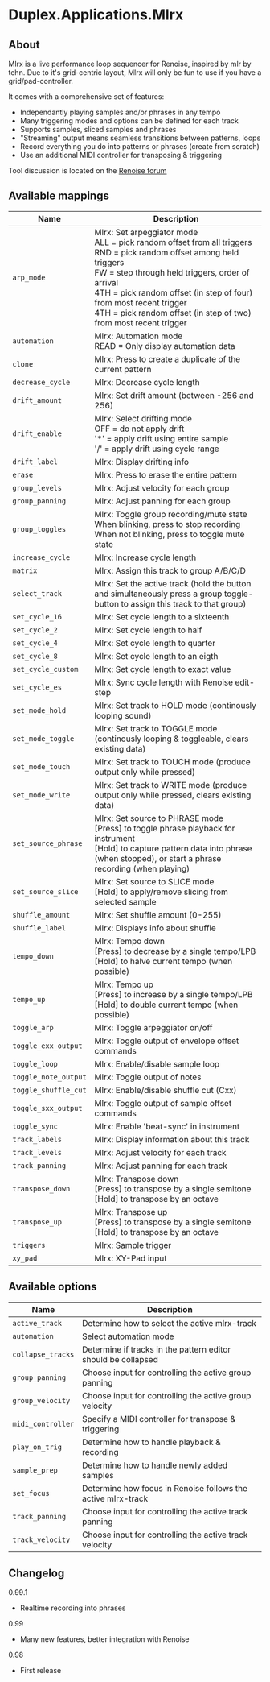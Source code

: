 # Duplex.Applications.Mlrx

## About

Mlrx is a live performance loop sequencer for Renoise, inspired by mlr by tehn. 
Due to it's grid-centric layout, Mlrx will only be fun to use if you have a grid/pad-controller. 

It comes with a comprehensive set of features:

* Independantly playing samples and/or phrases in any tempo
* Many triggering modes and options can be defined for each track
* Supports samples, sliced samples and phrases 
* "Streaming" output means seamless transitions between patterns, loops
* Record everything you do into patterns or phrases (create from scratch)
* Use an additional MIDI controller for transposing & triggering

Tool discussion is located on the [Renoise forum](http://forum.renoise.com/index.php?/topic/38924-new-tool-30-mlrx/)

## Available mappings

| Name       | Description   |
| -----------|---------------|
|`arp_mode`|Mlrx: Set arpeggiator mode <br>ALL = pick random offset from all triggers <br>RND = pick random offset among held triggers <br>FW  = step through held triggers, order of arrival <br>4TH = pick random offset (in step of four) from most recent trigger <br>4TH = pick random offset (in step of two) from most recent trigger|
|`automation`|Mlrx: Automation mode <br>READ = Only display automation data |<br>READ + WRITE = Display automation, record when moved <br>WRITE = Start recording from the moment a parameter is moved|
|`clone`|Mlrx: Press to create a duplicate of the current pattern|
|`decrease_cycle`|Mlrx: Decrease cycle length|
|`drift_amount`|Mlrx: Set drift amount (between -256 and 256)|
|`drift_enable`|Mlrx: Select drifting mode <br>OFF = do not apply drift <br>'*' = apply drift using entire sample <br>'/' = apply drift using cycle range|
|`drift_label`|Mlrx: Display drifting info|
|`erase`|Mlrx: Press to erase the entire pattern|
|`group_levels`|Mlrx: Adjust velocity for each group|
|`group_panning`|Mlrx: Adjust panning for each group|
|`group_toggles`|Mlrx: Toggle group recording/mute state <br>When blinking, press to stop recording <br>When not blinking, press to toggle mute state|
|`increase_cycle`|Mlrx: Increase cycle length|
|`matrix`|Mlrx: Assign this track to group A/B/C/D|
|`select_track`|Mlrx: Set the active track (hold the button and simultaneously press a group toggle-button to assign this track to that group)|
|`set_cycle_16`|Mlrx: Set cycle length to a sixteenth|
|`set_cycle_2`|Mlrx: Set cycle length to half|
|`set_cycle_4`|Mlrx: Set cycle length to quarter|
|`set_cycle_8`|Mlrx: Set cycle length to an eigth|
|`set_cycle_custom`|Mlrx: Set cycle length to exact value|
|`set_cycle_es`|Mlrx: Sync cycle length with Renoise edit-step|
|`set_mode_hold`|Mlrx: Set track to HOLD mode (continously looping sound)|
|`set_mode_toggle`|Mlrx: Set track to TOGGLE mode (continously looping & toggleable, clears existing data)|
|`set_mode_touch`|Mlrx: Set track to TOUCH mode (produce output only while pressed)|
|`set_mode_write`|Mlrx: Set track to WRITE mode (produce output only while pressed, clears existing data)|
|`set_source_phrase`|Mlrx: Set source to PHRASE mode <br>[Press] to toggle phrase playback for instrument <br>[Hold] to capture pattern data into phrase (when stopped), or start a phrase recording (when playing)|
|`set_source_slice`|Mlrx: Set source to SLICE mode <br>[Hold] to apply/remove slicing from selected sample|
|`shuffle_amount`|Mlrx: Set shuffle amount (0-255)|
|`shuffle_label`|Mlrx: Displays info about shuffle|
|`tempo_down`|Mlrx: Tempo down <br>[Press] to decrease by a single tempo/LPB <br>[Hold] to halve current tempo (when possible)| 
|`tempo_up`|Mlrx: Tempo up <br>[Press] to increase by a single tempo/LPB <br>[Hold] to double current tempo (when possible)|
|`toggle_arp`|Mlrx: Toggle arpeggiator on/off|
|`toggle_exx_output`|Mlrx: Toggle output of envelope offset commands|
|`toggle_loop`|Mlrx: Enable/disable sample loop|
|`toggle_note_output`|Mlrx: Toggle output of notes|
|`toggle_shuffle_cut`|Mlrx: Enable/disable shuffle cut (Cxx)|
|`toggle_sxx_output`|Mlrx: Toggle output of sample offset commands|
|`toggle_sync`|Mlrx: Enable 'beat-sync' in instrument|
|`track_labels`|Mlrx: Display information about this track|
|`track_levels`|Mlrx: Adjust velocity for each track|
|`track_panning`|Mlrx: Adjust panning for each track|
|`transpose_down`|Mlrx: Transpose down <br>[Press] to transpose by a single semitone <br>[Hold] to transpose by an octave|
|`transpose_up`|Mlrx: Transpose up <br>[Press] to transpose by a single semitone <br>[Hold] to transpose by an octave|
|`triggers`|Mlrx: Sample trigger|
|`xy_pad`|Mlrx: XY-Pad input|

## Available options

| Name       | Description   |
| -----------|---------------|
|`active_track`|Determine how to select the active mlrx-track|
|`automation`|Select automation mode|
|`collapse_tracks`|Determine if tracks in the pattern editor should be collapsed|
|`group_panning`|Choose input for controlling the active group panning|
|`group_velocity`|Choose input for controlling the active group velocity|
|`midi_controller`|Specify a MIDI controller for transpose & triggering|
|`play_on_trig`|Determine how to handle playback & recording|
|`sample_prep`|Determine how to handle newly added samples|
|`set_focus`|Determine how focus in Renoise follows the active mlrx-track|
|`track_panning`|Choose input for controlling the active track panning|
|`track_velocity`|Choose input for controlling the active track velocity|

## Changelog

0.99.1
- Realtime recording into phrases

0.99
- Many new features, better integration with Renoise

0.98
- First release 

